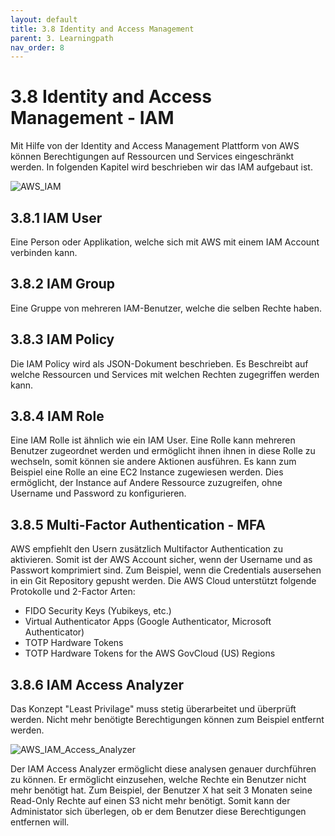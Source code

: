 ```yaml
---
layout: default
title: 3.8 Identity and Access Management
parent: 3. Learningpath
nav_order: 8
---
```


# 3.8 Identity and Access Management - IAM

Mit Hilfe von der Identity and Access Management Plattform von AWS können Berechtigungen auf Ressourcen und Services eingeschränkt werden. In folgenden Kapitel wird beschrieben wir das IAM aufgebaut ist.

![AWS_IAM](https://d1.awsstatic.com/product-marketing/IAM/iam-how-it-works-diagram.04a2c4e4a1e8848155840676fa97ff2146d19012.png)

## 3.8.1 IAM User

Eine Person oder Applikation, welche sich mit AWS mit einem IAM Account verbinden kann.

## 3.8.2 IAM Group

Eine Gruppe von mehreren IAM-Benutzer, welche die selben Rechte haben.

## 3.8.3 IAM Policy

Die IAM Policy wird als JSON-Dokument beschrieben. Es Beschreibt auf welche Ressourcen und Services mit welchen Rechten zugegriffen werden kann.

## 3.8.4 IAM Role

Eine IAM Rolle ist ähnlich wie ein IAM User. Eine Rolle kann mehreren Benutzer zugeordnet werden und ermöglicht ihnen ihnen in diese Rolle zu wechseln, somit können sie andere Aktionen ausführen.
Es kann zum Beispiel eine Rolle an eine EC2 Instance zugewiesen werden. Dies ermöglicht, der Instance auf Andere Ressource zuzugreifen, ohne Username und Password zu konfigurieren.

## 3.8.5 Multi-Factor Authentication - MFA

AWS empfiehlt den Usern zusätzlich Multifactor Authentication zu aktivieren. Somit ist der AWS Account sicher, wenn der Username und as Passwort komprimiert sind. Zum Beispiel, wenn die Credentials ausersehen in ein Git Repository gepusht werden. Die AWS Cloud unterstützt folgende Protokolle und 2-Factor Arten:

- FIDO Security Keys (Yubikeys, etc.)
- Virtual Authenticator Apps (Google Authenticator, Microsoft Authenticator)
- TOTP Hardware Tokens
- TOTP Hardware Tokens for the AWS GovCloud (US) Regions

## 3.8.6 IAM Access Analyzer

Das Konzept "Least Privilage" muss stetig überarbeitet und überprüft werden. Nicht mehr benötigte Berechtigungen können zum Beispiel entfernt werden.

![AWS_IAM_Access_Analyzer](https://d1.awsstatic.com/setverifyrefine_SEC207_brigidkaren_1067x397.24e6fa3dd3dc4b7e701fcd9c25a3bf47ef34688d.png)

Der IAM Access Analyzer ermöglicht diese analysen genauer durchführen zu können. Er ermöglicht einzusehen, welche Rechte ein Benutzer nicht mehr benötigt hat. Zum Beispiel, der Benutzer X hat seit 3 Monaten seine Read-Only Rechte auf einen S3 nicht mehr benötigt. Somit kann der Administator sich überlegen, ob er dem Benutzer diese Berechtigungen entfernen will.
